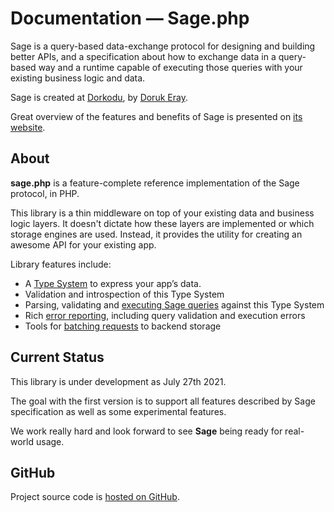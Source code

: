 # Documentation — Sage.php

Sage is a query-based data-exchange protocol for designing and building better APIs, and a specification about how to exchange data in a query-based way and a runtime capable of executing those queries with your existing business logic and data.

Sage is created at [Dorkodu](https://dorkodu.com), by [Doruk Eray](https://doruk.dorkodu.com).

Great overview of the features and benefits of Sage is presented on [its website](http://libre.dorkodu.com/sage).


## About

**sage.php** is a feature-complete reference implementation of the Sage protocol, in PHP. 

This library is a thin middleware on top of your existing data and business logic layers. It doesn't dictate how these layers are implemented or which storage engines are used. Instead, it provides the utility for creating an awesome API for your existing app.

Library features include:

 - A [Type System](type-system/index.md) to express your app’s data.
 - Validation and introspection of this Type System
 - Parsing, validating and [executing Sage queries](executing-queries.md) against this Type System
 - Rich [error reporting](error-handling.md), including query validation and execution errors
 - Tools for [batching requests](data-fetching.md#solving-n1-problem) to backend storage

## Current Status
This library is under development as July 27th 2021.

The goal with the first version is to support all features described by Sage specification as well as some experimental features.

We work really hard and look forward to see **Sage** being ready for real-world usage. 

## GitHub
Project source code is [hosted on GitHub](https://github.com/dorkodu/sage.php).
